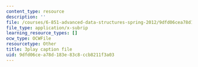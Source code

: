 ```yaml
---
content_type: resource
description: ''
file: /courses/6-851-advanced-data-structures-spring-2012/9dfd06cea78d183e83c8ccb8211f3a03_u-HHY1ylhHY.srt
file_type: application/x-subrip
learning_resource_types: []
ocw_type: OCWFile
resourcetype: Other
title: 3play caption file
uid: 9dfd06ce-a78d-183e-83c8-ccb8211f3a03
---
```

